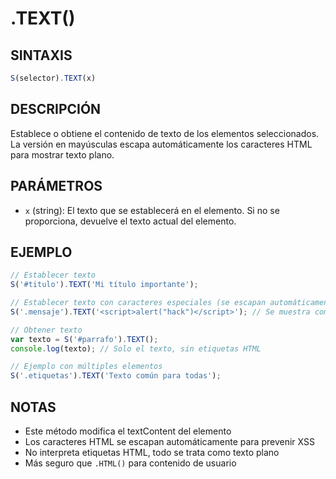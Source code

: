 # .TEXT()

## SINTAXIS
```javascript
S(selector).TEXT(x)
```

## DESCRIPCIÓN
Establece o obtiene el contenido de texto de los elementos seleccionados. La versión en mayúsculas escapa automáticamente los caracteres HTML para mostrar texto plano.

## PARÁMETROS
- `x` (string): El texto que se establecerá en el elemento. Si no se proporciona, devuelve el texto actual del elemento.

## EJEMPLO
```javascript
// Establecer texto
S('#titulo').TEXT('Mi título importante');

// Establecer texto con caracteres especiales (se escapan automáticamente)
S('.mensaje').TEXT('<script>alert("hack")</script>'); // Se muestra como texto literal

// Obtener texto
var texto = S('#parrafo').TEXT();
console.log(texto); // Solo el texto, sin etiquetas HTML

// Ejemplo con múltiples elementos
S('.etiquetas').TEXT('Texto común para todas');
```

## NOTAS
- Este método modifica el textContent del elemento
- Los caracteres HTML se escapan automáticamente para prevenir XSS
- No interpreta etiquetas HTML, todo se trata como texto plano
- Más seguro que `.HTML()` para contenido de usuario